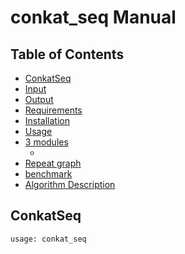 conkat_seq Manual
=================

Table of Contents
-----------------

- [ConkatSeq](#conkateSeq)
- [Input](#input)
- [Output](#output)
- [Requirements](#requirements)
- [Installation](#installation)
- [Usage](#usage)
- [3 modules](##)
  - [](##)
- [Repeat graph](#graph)
- [benchmark](#performance)
- [Algorithm Description](#algorithm)

## <a name="ConkatSeq"></a> ConkatSeq

```
usage: conkat_seq 

```




